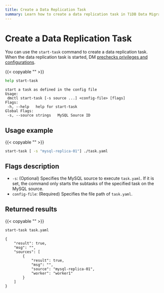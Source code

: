 ```yaml
---
title: Create a Data Replication Task
summary: Learn how to create a data replication task in TiDB Data Migration.
---
```


# Create a Data Replication Task

You can use the `start-task` command to create a data replication task. When the data replication task is started, DM [prechecks privileges and configurations](precheck.md).

{{< copyable "" >}}

```bash
help start-task
```

```
start a task as defined in the config file
Usage:
 dmctl start-task [-s source ...] <config-file> [flags]
Flags:
 -h, --help   help for start-task
Global Flags:
 -s, --source strings   MySQL Source ID
```

## Usage example

{{< copyable "" >}}

```bash
start-task [ -s "mysql-replica-01"] ./task.yaml
```

## Flags description

- `-s`: (Optional) Specifies the MySQL source to execute `task.yaml`. If it is set, the command only starts the subtasks of the specified task on the MySQL source.
- `config-file`: (Required) Specifies the file path of `task.yaml`.

## Returned results

{{< copyable "" >}}

```bash
start-task task.yaml
```

```
{
    "result": true,
    "msg": "",
    "sources": [
        {
            "result": true,
            "msg": "",
            "source": "mysql-replica-01",
            "worker": "worker1"
        }
    ]
}
```
